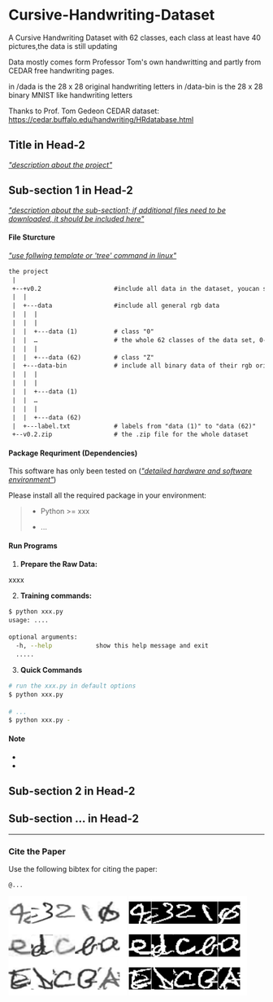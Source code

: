 # Cursive-Handwriting-Dataset
A Cursive Handwriting Dataset with 62 classes, each class at least have 40 pictures,the data is still updating

Data mostly comes form Professor Tom's own handwritting and partly from CEDAR free handwriting pages.

in /dada is the 28 x 28 original handwriting letters
in /data-bin is the 28 x 28 binary MNIST like handwriting letters

Thanks to 
Prof. Tom Gedeon
CEDAR dataset: https://cedar.buffalo.edu/handwriting/HRdatabase.html

## Title in Head-2

*<u>"description about the project"</u>*



## Sub-section 1 in Head-2 

*<u>"description about the sub-section1; if  additional files need to be downloaded, it should be included here"</u>*



#### File Sturcture

*<u>"use follwing template or '[tree](https://www.tecmint.com/linux-tree-command-examples/)' command in linux"</u>*

```reStructuredText
the project
 |
 +--+v0.2                    #include all data in the dataset, youcan see each .png data on the page
 |  |
 |  +---data                 #include all general rgb data
 |  |  |
 |  |  |
 |  |  +---data (1)          # class "0"
 |  |  …                     # the whole 62 classes of the data set, 0-9, a-z,A-Z
 |  |  |
 |  |  +---data (62)         # class "Z"
 |  +---data-bin             # include all binary data of their rgb origin
 |  |  |
 |  |  |
 |  |  +---data (1)
 |  |  …
 |  |  |
 |  |  +---data (62)
 |  +---label.txt            # labels from "data (1)" to "data (62)"
 +--v0.2.zip                 # the .zip file for the whole dataset
```



#### Package Requriment (Dependencies)

This software has only been tested on (*<u>"detailed hardware and software environment"</u>*)

Please install all the required package in your environment: 

> * Python >= xxx
>
> * ...
>



#### Run Programs 

1. **Prepare the Raw Data:**

xxxx

2. **Training commands:**

```bash
$ python xxx.py
usage: ....

optional arguments:
  -h, --help            show this help message and exit
  .....
```

3. **Quick Commands**

```bash
# run the xxx.py in default options 
$ python xxx.py 

# ...
$ python xxx.py -
```



#### Note

* 
* 



## Sub-section 2 in Head-2 





## Sub-section ... in Head-2 





------

### Cite the Paper

Use the following bibtex for citing the paper: 

```reStructuredText
@...

```

![](1.png)          ![](2.png)

